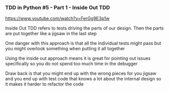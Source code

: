 ### TDD in Python #5 - Part 1 - Inside Out TDD
https://www.youtube.com/watch?v=FerGg9E3p1w

Inside Out TDD refers to tests driving the parts of our design.
Then the parts are put together like a jigsaw in the last step

One danger with this approach is that all the individual tests might
pass but you might overlook something when putting it all together

Using the inside out approach means it is great for pointing out
issues specifically so you do not spend too much time in the debugger

Draw back is that you might end up with the wrong pieces for you jigsaw
and you end up with test code that knows a lot about the internal design
so it makes it harder to refactor the code

